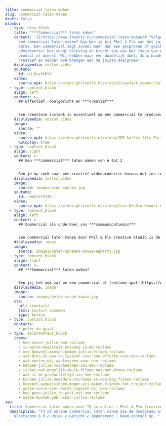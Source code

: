 ```yaml
---
title: commercial laten maken
slug: commercial-laten-maken
draft: false
blocks:
  - type: hero_block
    title: "***Commercial*** laten maken"
    content: '[](https://www.freshtv.nl/commercial-laten-maken/# "Volgende")Wil je
      een commercial laten maken? Dan ben je bij Phil & Flo aan het juiste
      adres. Een commercial zegt zoveel meer dan een gesproken of geschreven
      advertentie! Het voegt beleving en kracht toe aan het imago van een
      product of dienst. Wij hebben maar één duidelijk doel: Jouw boodschap
      creatief en helder overbrengen aan de juiste doelgroep!'
    displaymedia: custom_video
    youtube:
      id: uU_QxytkDYY
    video:
      source_mp4: https://video.philenflo.nl/video/Sleepfast-commercial.mp4
  - type: content_block
    align: left
    content: >-
      ## Effectief, doelgericht en ***creatief***


      Een creatieve insteek is essentieel om een commercial te produceren die raak is. Waarom? Omdat jouw boodschap in 15 tot 30 seconden overgebracht moet worden, met als belangrijkste doel: de kijker tot actie over laten gaan! Maar waar bevindt jouw potentiële doelgroep zich? Ga je de commercial op televisie uitzenden of via YouTube verspreiden? Welke boodschap is het belangrijkst? Welke call-to-action trekt jouw doelgroep over de streep? Vragen die in het beginstadium van groot belang zijn. Wij helpen je het concept glashelder te krijgen, zodat je commercial effectief en doelgericht is.
    displaymedia: custom_video
    image:
      source: ""
    video:
      source_mp4: https://video.philenflo.nl/video/JDE-koffie-film-Phil-en-Flo-website-source.mp4
      autoplay: true
  - type: content_block
    align: right
    content: >-
      ## Een ***commercial*** laten maken van A tot Z


      Ben je op zoek naar een creatief videoproductie bureau dat jou in het gehele traject begeleidt en een uniek en overtuigend eindproduct aflevert? Welkom bij Phil & Flo! In samenwerking met jou bedenken we het gehele concept en produceren we een commercial die opvalt en resultaat boekt. Onze frisse blik en jarenlange ervaring staan garant voor een commercial die jouw klanten overtuigt.
    displaymedia: custom_video
    image:
      source: images/aron-sophie.jpg
    youtube:
      id: -8n5l374t2Q
    video:
      source_mp4: https://video.philenflo.nl/video/Case-BinBin-Header.mp4
  - type: content_block
    align: left
    content: >-
      ## Commercial als onderdeel van ***communicatiemix***


      Een commercial laten maken door Phil & Flo Creative Studio is dé manier om je doelgroep goed te bereiken. Wij produceren een commercial die aanslaat bij de juiste leeftijdscategorie, inkomensgroep, geslacht of ieder andere selectie die je maakt. De commercial die we produceren voor je kan je niet alleen inzetten op TV, maar ook op [YouTube](https://www.philenflo.nl/you-tube-marketing/) als Pre-roll, Instream of postroll. Daarnaast is ook [Instagram](https://www.philenflo.nl/instagram-video-laten-maken/) stories een geweldige manier om je product of dienst aan je publiek te tonen.
    displaymedia: image
    image:
      source: images/peter-opnames-douwe-egberts.jpg
  - type: content_block
    align: right
    content: >-
      ## ***Commercial*** laten maken?


      Ben jij het ook zat om een commercial of [reclame spot](https://www.philenflo.nl/reclamevideo/) te laten ontwikkelen die niet opvalt? Neem contact op met onze creatieve specialisten en maak vrijblijvend kennis met ons!
    displaymedia: image
    image:
      source: images/peter-suzan-kopie.jpg
    cta:
      url: /contact/
      text: Contact opnemen
      type: button
  - type: contact_block
    contacts:
      - peter-de-graaf
  - type: selectedfaqs_block
    items:
      - hoe-maken-jullie-een-reclame
      - in-welke-kwaliteit-ontvang-ik-de-reclame
      - met-hoeveel-mensen-komen-jullie-filmen-reclame
      - wat-dien-ik-aan-te-leveren-voor-een-offerte-voor-een-reclame
      - wat-moeten-wij-aanleveren-voor-een-reclame
      - hebben-jullie-voorbeelden-van-een-reclame
      - is-het-ook-mogelijk-om-te-filmen-met-een-drone-reclame
      - wat-is-de-productietijd-van-een-reclame
      - kunnen-jullie-meerdere-reclames-in-een-dag-filmen-reclame
      - hoeveel-aanpassingen-mogen-wij-maken-tijdens-het-traject-reclame
      - welke-voice-over-wordt-ingezet-bij-een-reclame
      - hoe-gaan-jullie-te-werk-met-een-reclame
      - welke-muziek-gebruiken-jullie-reclame
seo:
  title: Commercial laten maken voor TV en online | Phil & Flo Creative Studio
  description: "TV of online Commercial laten maken die de doelgroep overtuigt.  ✔
    Klantscore 8.9 ✔ Uniek ✔ Gericht ✔ Imponerend | Neem contact op. "
---
```

